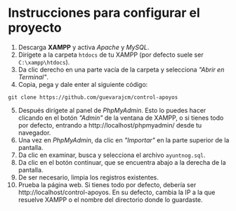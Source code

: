# Instrucciones para configurar el proyecto

1. Descarga **XAMPP** y activa *Apache* y *MySQL*.
2. Dirígete a la carpeta `htdocs` de tu XAMPP (por defecto suele ser `C:\xampp\htdocs`).
3. Da clic derecho en una parte vacía de la carpeta y selecciona *"Abrir en Terminal"*.
4. Copia, pega y dale enter al siguiente código:
```console
git clone https://github.com/guevarajcm/control-apoyos
```
5. Después dirígete al panel de *PhpMyAdmin*. Esto lo puedes hacer clicando en el botón *"Admin"* de la ventana de XAMPP, o si tienes todo por defecto, entrando a http://localhost/phpmyadmin/ desde tu navegador.
6. Una vez en *PhpMyAdmin*, da clic en *"Importar"* en la parte superior de la pantalla.
7. Da clic en examinar, busca y selecciona el archivo `ayuntnog.sql`.
8. Da clic en el botón continuar, que se encuentra abajo a la derecha de la pantalla.
9. De ser necesario, limpia los registros existentes.
10. Prueba la página web. Si tienes todo por defecto, debería ser http://localhost/control-apoyos. En su defecto, cambia la IP a la que resuelve XAMPP o el nombre del directorio donde lo guardaste.
